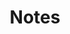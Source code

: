 ---
layout: project
title: "Notes"
description: "Collection of my notes"
header-img: "img/home-bg.jpg"
category: note
---